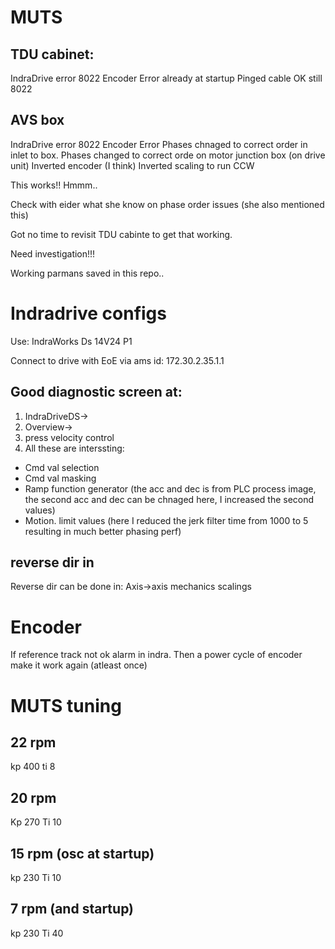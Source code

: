 # MUTS

## TDU cabinet:
IndraDrive error 8022 Encoder Error already at startup
Pinged cable OK still 8022


## AVS box
IndraDrive error 8022 Encoder Error
Phases chnaged to correct order in inlet to box.
Phases changed to correct orde on motor junction box (on drive unit)
Inverted encoder (I think)
Inverted scaling to run CCW

This works!! Hmmm..

Check with eider what she know on phase order issues (she also mentioned this)

Got no time to revisit TDU cabinte to get that working.

Need investigation!!!

Working parmans saved in this repo..


# Indradrive configs
Use: IndraWorks Ds 14V24 P1

Connect to drive with EoE via ams id: 172.30.2.35.1.1

## Good diagnostic screen at:
1. IndraDriveDS->
2. Overview->
3. press velocity control
4. All these are interssting:
  - Cmd val selection
  - Cmd val masking
  - Ramp function generator (the acc and dec is from PLC process image, the second acc and dec can be chnaged here, I increased the second values)
  - Motion. limit values (here I reduced the jerk filter time from 1000 to 5 resulting in much better phasing perf)

## reverse dir in
Reverse dir can be done in:
Axis->axis mechanics scalings

# Encoder
If reference track not ok alarm in indra. Then a power cycle of encoder make it work again (atleast once)


# MUTS tuning

## 22 rpm
kp 400
ti 8

## 20 rpm
Kp 270
Ti 10

## 15 rpm (osc at startup)
kp 230
Ti 10

## 7 rpm (and startup)
kp 230
Ti 40



